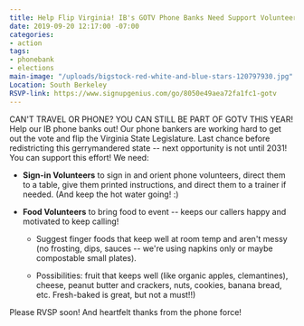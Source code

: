 ```yaml
---
title: Help Flip Virginia! IB's GOTV Phone Banks Need Support Volunteers!
date: 2019-09-20 12:17:00 -07:00
categories:
- action
tags:
- phonebank
- elections
main-image: "/uploads/bigstock-red-white-and-blue-stars-120797930.jpg"
Location: South Berkeley
RSVP-link: https://www.signupgenius.com/go/8050e49aea72fa1fc1-gotv
---
```


CAN'T TRAVEL OR PHONE? YOU CAN STILL BE PART OF GOTV THIS YEAR! Help our IB phone banks out! Our phone bankers are working hard to get out the vote and flip the Virginia State Legislature. Last chance before redistricting this gerrymandered state -- next opportunity is not until 2031! You can support this effort! We need:

* **Sign-in Volunteers** to sign in and orient phone volunteers, direct them to a table, give them printed instructions, and direct them to a trainer if needed. (And keep the hot water going! :)

* **Food Volunteers** to bring food to event -- keeps our callers happy and motivated to keep calling!

  * Suggest finger foods that keep well at room temp and aren't messy (no frosting, dips, sauces -- we're using napkins only or maybe compostable small plates).

  * Possibilities: fruit that keeps well (like organic apples, clemantines), cheese, peanut butter and crackers, nuts, cookies, banana bread, etc. Fresh-baked is great, but not a must!!)

Please RVSP soon! And heartfelt thanks from the phone force!